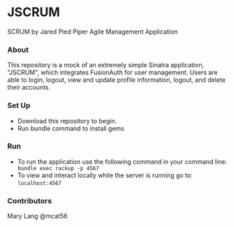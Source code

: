 # JSCRUM
SCRUM by Jared
Pied Piper Agile Management Application

### About
This repository is a mock of an extremely simple Sinatra application, "JSCRUM", which integrates FusionAuth
for user management. Users are able to login, logout, view and update profile
information, logout, and delete their accounts.

### Set Up
- Download this repository to begin.
- Run bundle command to install gems

### Run 
- To run the application use the following command in your command line: ` bundle exec rackup -p 4567`
- To view and interact locally while the server is running go to: `localhost:4567`

### Contributors

Mary Lang @mcat56
